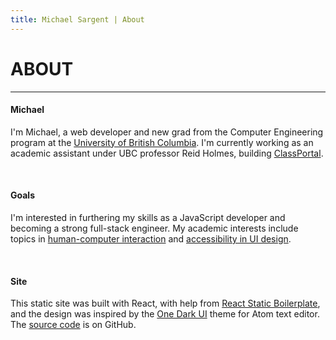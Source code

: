```yaml
---
title: Michael Sargent | About
---
```


# ABOUT

<hr>

#### Michael

I'm Michael, a web developer and new grad from the Computer Engineering program at the
[University of British Columbia][ubc]. I'm currently working as an academic
assistant under UBC professor Reid Holmes, building [ClassPortal][classportal].

<br>

#### Goals

I'm interested in furthering my skills as a
JavaScript developer and becoming a strong full-stack engineer. My academic interests
include topics in [human-computer interaction](/projects/kicass) and
[accessibility in UI design](/projects/finescrubbing).

<br>

#### Site

This static site was built with React, with help from [React Static Boilerplate][boiler],
and the design was inspired by the [One Dark UI][onedark] theme for Atom text editor.
The [source code][source] is on GitHub.

[ubc]: <https://www.ubc.ca/>
[boiler]: <https://github.com/kriasoft/react-static-boilerplate>
[onedark]: <https://github.com/atom/one-dark-ui>
[source]: <https://github.com/mksarge/mksarge>
[classportal]: </projects/classportal>
